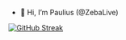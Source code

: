 - 👋 Hi, I’m Paulius (@ZebaLive)

<!---
ZebaLive/ZebaLive is a ✨ special ✨ repository because its `README.md` (this file) appears on your GitHub profile.
You can click the Preview link to take a look at your changes.
--->

[![GitHub Streak](https://streak-stats.demolab.com?user=ZebaLive&theme=catppuccin-macchiato&mode=weekly)](https://git.io/streak-stats)
